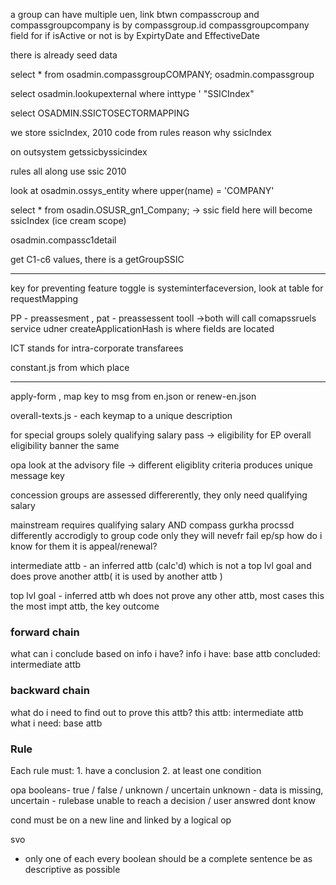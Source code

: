 a group can have multiple uen,
link btwn compasscroup and compassgroupcompany is by compassgroup.id
compassgroupcompany field for if isActive or not is by ExpirtyDate and EffectiveDate

there is already seed data

select * from osadmin.compassgroupCOMPANY;
						osadmin.compassgroup

select osadmin.lookupexternal where inttype ' "SSICIndex"

select  OSADMIN.SSICTOSECTORMAPPING

we store ssicIndex,  2010 code from rules
	reason why ssicIndex

on outsystem getssicbyssicindex

rules all along use ssic 2010

look at osadmin.ossys_entity where upper(name) = 'COMPANY'

select * from osadin.OSUSR_gn1_Company; -> ssic field here will become ssicIndex (ice cream scope)

osadmin.compassc1detail

get C1-c6 values, there is a getGroupSSIC

---

key for preventing feature toggle is systeminterfaceversion, look at table for requestMapping

PP - preassesment , pat - preassessent tooll ->both will call comapssruels service
udner createApplicationHash is where fields are located

ICT stands for intra-corporate transfarees



constant.js from which place

-----

apply-form , map key to msg from en.json or renew-en.json

overall-texts.js - each keymap to a unique description

for special groups solely qualifying salary pass -> eligibility for EP
overall eligibility banner the same 

opa look at the advisory file -> different eligiblity criteria produces unique message key

concession groups are assessed differerently, they only need qualifying salary

mainstream requires qualifying salary AND compass
gurkha procssd differently accrodigly to group code only
	they will nevefr fail ep/sp
	how do i know for them it is appeal/renewal?

intermediate attb - an inferred attb (calc'd) which is not a top lvl goal and 
does prove another attb( it is used by another attb )

top lvl goal - inferred attb wh does not prove any other attb, most cases this the most impt attb, the key outcome

### forward chain
what can i conclude based on info i have? 
	info i have: base attb
	concluded: intermediate attb

### backward chain
what do i need to find out to prove this attb?
	this attb: intermediate attb
	what i need: base attb

### Rule
Each rule must:
	1. have a conclusion
	2. at least one condition

opa booleans- true / false / unknown / uncertain
unknown - data is missing,
uncertain - rulebase unable to reach a decision / user answred dont know

cond must be on a new line and linked by a logical op

svo
- only one of each
every boolean should be a complete sentence
be as descriptive as possible

